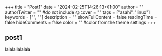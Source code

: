 +++
title = "Post1"
date = "2024-02-25T14:26:13+01:00"
author = ""
authorTwitter = "" #do not include @
cover = ""
tags = ["asahi", "linux"]
keywords = ["", ""]
description = ""
showFullContent = false
readingTime = false
hideComments = false
color = "" #color from the theme settings
+++

## post1

lalalallalalala